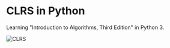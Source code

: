 # CLRS in Python

Learning "Introduction to Algorithms, Third Edition" in Python 3.

![CLRS](https://mitpress.mit.edu/sites/default/files/9780262033848.jpg)
